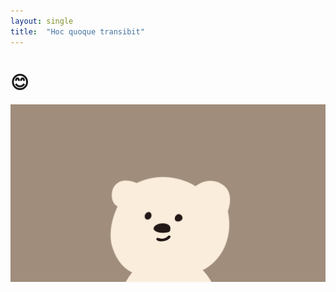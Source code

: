```yaml
---
layout: single
title:  "Hoc quoque transibit"
---
```

# 😊



![bear](..\images\2023-09-18-first\bear.jpg)
